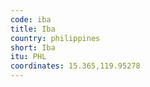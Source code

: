 ```yaml
---
code: iba
title: Iba
country: philippines
short: Iba
itu: PHL
coordinates: 15.365,119.95278
---
```

